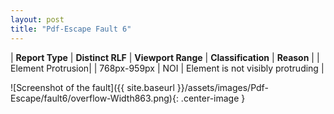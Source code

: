 ```yaml
---
layout: post
title: "Pdf-Escape Fault 6"
---
```

| **Report Type** | **Distinct RLF** | **Viewport Range** | **Classification** | **Reason** |
| Element Protrusion|  | 768px-959px | NOI | Element is not visibly protruding | 

![Screenshot of the fault]({{ site.baseurl }}/assets/images/Pdf-Escape/fault6/overflow-Width863.png){: .center-image }